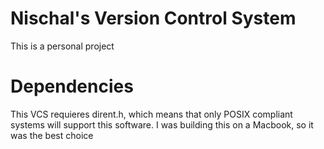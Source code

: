 # Nischal's Version Control System
This is a personal project

# Dependencies
This VCS requieres dirent.h, which means that only POSIX compliant systems will support this software.  I was building this on a Macbook, so it was the best choice


